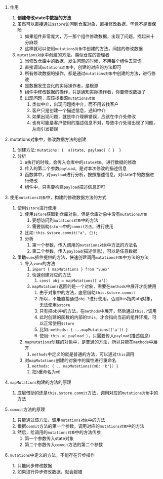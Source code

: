 1. 作用
   1) **创建修改state中数据的方法**
   2) 虽然可以直接通过`$store`访问到仓库对象，直接修改数据，毕竟不是很保险
      1) 如果组件非常庞大，万一那个组件修改数据，出现了问题，找起来十分麻烦
      2) 这样就可以使用`mutations对象`中创建的方法，间接的修改数据
   3) `mutations对象`中创建的方法。类似仓库的管理者
      1) 当修改仓库中的数据，发生问题的时候，不用每个组件去查询
      2) 直接调试`mutations对象`中，创建的对应的方法即可
      3) 所有修改数据的操作，都是通过`mutations对象`中创建的方法，进行修改
      4) 是数据发生变化的实际操作者，是根源
      5) 组件中修改数据的操作，只是通知实际操作者，你要修改数据了
      6) 出现问题，应该找根源`mutations对象`
         1) 类似中介，出现问题找中介，而不用该找客户
         2) 客户只是创建一个描述信息，通知中介
         3) 如果出现问题，就是中介理解错误，应该在中介处修改
         4) 也有可能是客户使用的描述信息不对，导致中介处理出现了问题，从而引发错误



2. mutations对象中，修改数据方法的创建
   1) 创建方法: `mutations: {  a(state, payload) { }  }`
   2) 分析
      1) a执行的时候，会传入仓库中的`state对象`，进行数据的修改
      2) 传入的第二个参数`payload`，是对本次修改的描述信息
      3) 函数体中，对`payload`进行分析，按照描述信息，对state中的数据进行修改
      4) 组件中，只需要构建`payload`描述信息即可


3. 使用`mutations对象`中，构建的修改数据方法的方式
   1) 使用`$store`进行使用
      1) 使用`$store`获取到仓库对象，但是仓库对象中没有`mutations对象`
         1) 要想访问到`mutations对象`中的方法
         2) 需要借助`$store`中的`commit方法`，进行使用
      2) 比如: `this.$store.commit("a", {});`
      3) 分析
         1) 第一个参数，传入调用的`mutations对象`中方法的方法名
         2) 第二个参数，传入`payload`(描述信息)，可以是任意数据
   2) 借助`vuex`插件提供的方法，快速创建调用`mutations对象`中方法的方法
      1) 导入`vuex`的方法
         1) `import { mapMutations } from "vuex"`
         2) 快速创建对应的方法
            1) `const obj = mapMutations(['a'])`
         3) `mapMutations`返回的是一个对象，需要在`methods`中展开才能使用
            1) 由于对象中的方法，底层借助`this.$store.commit`
            2) 所以，不能直接通过`obj.?`进行使用，否则this指向obj对象，无法使用`$store`
            3) 只有把obj中的方法，在`methods`中展开，然后通过`this.?`调用
            4) 此时创建的函数的内部的`this`，才会指向当前的组件环境，可以正常使用`$store`
            5) 比如: `methods: { ...mapMutations(['a']) }`
            6) 使用: ` this.a( payload ) `，只需要传入`payload`(描述信息)
       2) `mapMutations`创建的对象中，是普通的方法，所以只能在`methods`中展开
          1) `methods`中定义的就是普通的方法，可以通过`this`调用
       3) 对`mapMutations`创建的对象中的属性进行重命名
          1)  `methods: { ...mapMutations({mB: 'b'}) }`
          2) 把`b`重命名为`mB`


4. `mapMutations`构建的方法的原理
   1) 底层借助的还是`this.$store.commit`方法，调用对应的`mutations对象`中的方法


5. `commit`方法的原理
   1) 只能通过该方法，调用`mutations对象`中的方法
   2) 根据`commit`方法的第一个参数，调用对应的`mutations对象`中的方法
   3) 然后，给调用的`mutations对象`中的方法传参
      1) 第一个参数传入state对象
      2) 第二个参数传入`commit`方法的第二个参数


6. `mutations`中定义的方法，不能存在异步操作
   1) 只能同步修改数据
   2) 如果进行异步修改数据，就会报错
